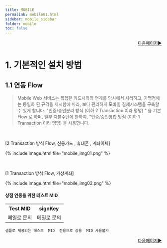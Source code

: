 ```yaml
---
title: MOBILE
permalink: mobile01.html
sidebar: mobile_sidebar
folder: mobile
toc: false
---
```

<div style="display: inline-block; width: 100%;">
  <a style="float:right;" href="/mobile02.html">다음페이지▶</a>
</div>

# 1. 기본적인 설치 방법

## 1.1 연동  Flow

>Mobile Web 서비스는 복잡한 카드사와의 연계를 당사에서 처리하고, 가맹점에는 통일화 된 규격을 제시함에 따라, 보다 편리하게 모바일 결제시스템을 구축할 수 있게 합니다. &quot;인증/승인분리 방식 (이하 2 Transaction 이라 명명) &quot; 을 기본 Flow 로 하며, 일부 지불수단에 한하여, &quot;인증/승인통합 방식 (이하 1 Transaction 이라 명명) 을 사용합니다.

<br>

[2 Transaction  방식  Flow,  신용카드 ,  휴대폰 ,  계좌이체]

{% include image.html file="mobile_img01.png" %}

<br>

[1 Transaction  방식  Flow,  가상계좌]

{% include image.html file="mobile_img02.png" %}

#### 상점 연동을 위한 테스트 MID

[//]: # (MID 연동 table)
<table class="tg" style="table-layout: fixed; width: 100%">
<tbody>
  <tr>
    <th class="tg-0lax">Test MID</th>
    <th class="tg-0lax">signKey</th>
  </tr>
  <tr>
    <td class="tg-0lax">메일로 문의</td>
    <td class="tg-0lax">메일로 문의</td>
  </tr>
</tbody>
</table>

`샘플로 제공되는 테스트  MID  전용으로 상용  MID 사용불가`

<div style="display: inline-block; width: 100%;">
  <a style="float:right;" href="/mobile02.html">다음페이지▶</a>
</div>